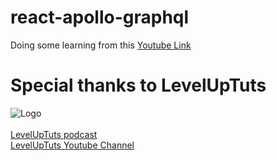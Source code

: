 # react-apollo-graphql
Doing some learning from this [Youtube Link](https://www.youtube.com/watch?v=m0TC5DcFHDY&list=PLLnpHn493BHFTDL9M1PKnxQwBwOZ8J-h4)

# Special thanks to LevelUpTuts 
![Logo](https://yt3.ggpht.com/a-/ACSszfF_2hzTBwVXh7UUXe5kqfgwvTqDdukcNhPwgA=s88-mo-c-c0xffffffff-rj-k-no)
</br>
</br>
[LevelUpTuts podcast](https://syntax.fm/)</br>
[LevelUpTuts Youtube Channel](https://www.youtube.com/channel/UCyU5wkjgQYGRB0hIHMwm2Sg)</br>
